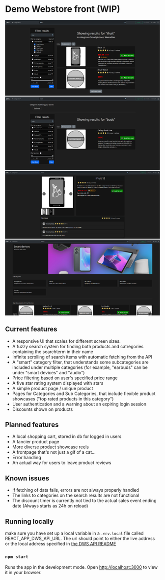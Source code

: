 # Demo Webstore front (WIP)

![A preview image of the search results](https://github.com/Ka-Q/demo-webstore-front/blob/main/docs/DWS_wip.png?raw=true)
![A preview image of the search results](https://github.com/Ka-Q/demo-webstore-front/blob/main/docs/search_found_category.png?raw=true)
![A preview image of the search results](https://github.com/Ka-Q/demo-webstore-front/blob/main/docs/product_page.png?raw=true)
![A preview image of the category page](https://github.com/Ka-Q/demo-webstore-front/blob/main/docs/main_category_page.png?raw=true)


## Current features

- A responsive UI that scales for different screen sizes.
- A fuzzy search system for finding both products and catregories containing the searchterm in their name
- Infinite scrolling of search items with automatic fetching from the API
- A "smart" category filter, that understands some subcategories are included under multiple categories (for example, "earbuds" can be under "smart devices" and "audio")
- Price filtering based on user's specified price range
- A five star rating system displayed with stars
- A simple product page / unique product
- Pages for Categories and Sub Categories, that include flexible product showcases ("top rated products in this category")
- User authentication and a warning about an expiring login session
- Discounts shown on products

## Planned features
- A local shopping cart, stored in db for logged in users
- A fancier product page
- More diverse product showcase reels
- A frontpage that's not just a gif of a cat...
- Error handling
- An actual way for users to leave product reviews

## Known issues
- If fetching of data fails, errors are not always properly handled
- The links to categories on the search results are not functional
- The discount timer is currently not tied to the actual sales event ending date (Always starts as 24h on reload)

## Running locally

make sure you have set up a local variable in a ```.env.local``` file called REACT_APP_DWS_API_URL. 
The url should point to either the live address or the local address specified in [the DWS API README](https://github.com/Ka-Q/demo-webstore-api#running)

### `npm start`

Runs the app in the development mode.
Open [http://localhost:3000](http://localhost:3000) to view it in your browser.
